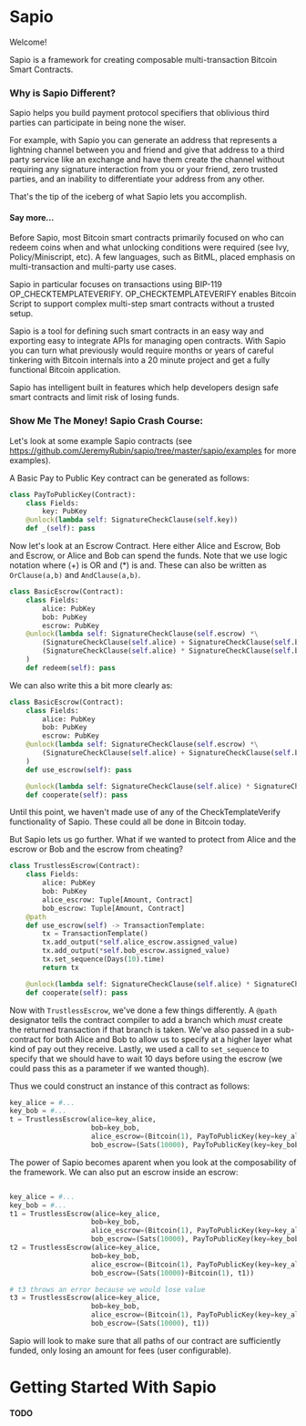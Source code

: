 # Sapio

Welcome!

Sapio is a framework for creating composable multi-transaction Bitcoin Smart Contracts.

### Why is Sapio Different?
Sapio helps you build payment protocol specifiers that oblivious third parties
can participate in being none the wiser.

For example, with Sapio you can generate an address that represents a lightning
channel between you and friend and give that address to a third party service
like an exchange and have them create the channel without requiring any
signature interaction from you or your friend, zero trusted parties, and an
inability to differentiate your address from any other.

That's the tip of the iceberg of what Sapio lets you accomplish.


#### Say more...
Before Sapio, most Bitcoin smart contracts primarily focused on who can redeem
coins when and what unlocking conditions were required (see Ivy,
Policy/Miniscript, etc). A few languages, such as BitML, placed emphasis on
multi-transaction and multi-party use cases.

Sapio in particular focuses on transactions using BIP-119
OP_CHECKTEMPLATEVERIFY. OP_CHECKTEMPLATEVERIFY enables Bitcoin Script to support
complex multi-step smart contracts without a trusted setup. 

Sapio is a tool for defining such smart contracts in an easy way and exporting
easy to integrate APIs for managing open contracts. With Sapio you can turn what
previously would require months or years of careful tinkering with Bitcoin
internals into a 20 minute project and get a fully functional Bitcoin
application.

Sapio has intelligent built in features which help developers design safe smart
contracts and limit risk of losing funds.

### Show Me The Money! Sapio Crash Course:
Let's look at some example Sapio contracts (see
https://github.com/JeremyRubin/sapio/tree/master/sapio/examples for more
examples).


A Basic Pay to Public Key contract can be generated as follows:

```python
class PayToPublicKey(Contract):
    class Fields:
        key: PubKey
    @unlock(lambda self: SignatureCheckClause(self.key))
    def _(self): pass
```

Now let's look at an Escrow Contract. Here either Alice and Escrow, Bob and
Escrow, or Alice and Bob can spend the funds. Note that we use logic notation
where (+) is OR and (*) is and. These can also be written as `OrClause(a,b)` and
`AndClause(a,b)`.

```python
class BasicEscrow(Contract):
    class Fields:
        alice: PubKey
        bob: PubKey
        escrow: PubKey
    @unlock(lambda self: SignatureCheckClause(self.escrow) *\
        (SignatureCheckClause(self.alice) + SignatureCheckClause(self.bob)) + \
        (SignatureCheckClause(self.alice) * SignatureCheckClause(self.bob))
    )
    def redeem(self): pass
```

We can also write this a bit more clearly as:

```python
class BasicEscrow(Contract):
    class Fields:
        alice: PubKey
        bob: PubKey
        escrow: PubKey
    @unlock(lambda self: SignatureCheckClause(self.escrow) *\
        (SignatureCheckClause(self.alice) + SignatureCheckClause(self.bob))
    )
    def use_escrow(self): pass

    @unlock(lambda self: SignatureCheckClause(self.alice) * SignatureCheckClause(self.bob))
    def cooperate(self): pass
```

Until this point, we haven't made use of any of the CheckTemplateVerify
functionality of Sapio. These could all be done in Bitcoin today.

But Sapio lets us go further. What if we wanted to protect from Alice and the
escrow or Bob and the escrow from cheating?


```python
class TrustlessEscrow(Contract):
    class Fields:
        alice: PubKey
        bob: PubKey
        alice_escrow: Tuple[Amount, Contract]        
        bob_escrow: Tuple[Amount, Contract]        
    @path
    def use_escrow(self) -> TransactionTemplate:
        tx = TransactionTemplate()                    
        tx.add_output(*self.alice_escrow.assigned_value)
        tx.add_output(*self.bob_escrow.assigned_value)
        tx.set_sequence(Days(10).time)        
        return tx    

    @unlock(lambda self: SignatureCheckClause(self.alice) * SignatureCheckClause(self.bob))
    def cooperate(self): pass
```


Now with `TrustlessEscrow`, we've done a few things differently. A `@path`
designator tells the contract compiler to add a branch which *must* create the
returned transaction if that branch is taken.  We've also passed in a
sub-contract for both Alice and Bob to allow us to specify at a higher layer
what kind of pay out they receive. Lastly, we used a call to `set_sequence` to
specify that we should have to wait 10 days before using the escrow (we could
pass this as a parameter if we wanted though).

Thus we could construct an instance of this contract as follows:

```python
key_alice = #...
key_bob = #...
t = TrustlessEscrow(alice=key_alice,
                    bob=key_bob,
                    alice_escrow=(Bitcoin(1), PayToPublicKey(key=key_alice)),
                    bob_escrow=(Sats(10000), PayToPublicKey(key=key_bob)))
```

The power of Sapio becomes aparent when you look at the composability of the
framework. We can also put an escrow inside an escrow:


```python

key_alice = #...
key_bob = #...
t1 = TrustlessEscrow(alice=key_alice,
                    bob=key_bob,
                    alice_escrow=(Bitcoin(1), PayToPublicKey(key=key_alice)),
                    bob_escrow=(Sats(10000), PayToPublicKey(key=key_bob)))
t2 = TrustlessEscrow(alice=key_alice,
                    bob=key_bob,
                    alice_escrow=(Bitcoin(1), PayToPublicKey(key=key_alice)),
                    bob_escrow=(Sats(10000)+Bitcoin(1), t1))

# t3 throws an error because we would lose value
t3 = TrustlessEscrow(alice=key_alice,
                    bob=key_bob,
                    alice_escrow=(Bitcoin(1), PayToPublicKey(key=key_alice)),
                    bob_escrow=(Sats(10000), t1))
```

Sapio will look to make sure that all paths of our contract are sufficiently
funded, only losing an amount for fees (user configurable).



# Getting Started With Sapio

#### TODO
